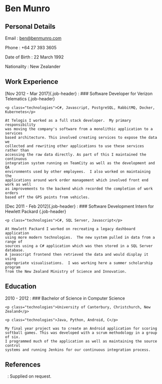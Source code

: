 # Ben Munro

## Personal Details
Email
: [ben@benmunro.com](mailto:ben@benmunro.com)

Phone
: +64 27 393 3605

Date of Birth
: 22 March 1992

Nationality
: New Zealander

## Work Experience

[Nov 2012 - Mar 2017]{.job-header}
:   ### Software Developer for Verizon Telematics {.job-header}

    <p class="technologies">C#, Javascript, PostgreSQL, RabbitMQ, Docker, Kubernetes</p>

    At Telogis I worked as a full stack developer.  My primary responsibility
    was moving the company's software from a monolithic application to a services
    based architecture. This involved creating services to expose the data we
    collected and rewriting other applications to use these services rather than
    accessing the raw data directly. As part of this I maintained the continuous
    integration system running on TeamCity as well as the development and QA
    environments used by other employees.  I also worked on maintaining the
    applications around work order management which involved front end work as well
    as improvements to the backend which recorded the completion of work orders
    based off the GPS points from vehicles. 

[Dec 2011 - Feb 2012]{.job-header}
:   ### Software Development Intern for Hewlett Packard {.job-header}
    
    <p class="technologies">C#, SQL Server, Javascript</p>

    At Hewlett Packard I worked on recreating a legacy dashboard application
    using more modern technologies.  The new system pulled in data from a range of
    sources using a C# application which was then stored in a SQL Server database.
    A javascript frontend then retrieved the data and would display it using
    appropriate visualisations.  I was working here a summer scholarship program
    from the New Zealand Ministry of Science and Innovation.


## Education

2010 - 2012
:   ### Bachelor of Science in Computer Science

    <p class="technologies">University of Canterbury, Christchurch, New Zealand</p>

    <p class="technologies">Java, Python, Android, C</p>

    My final year project was to create an Android application for scoring
    softball games. This was developed with a scrum methodology in a group of six.
    I programmed much of the application as well as maintaining the source control
    systems and running Jenkins for our continuous integration process.

## References

&nbsp; 
:   Supplied on request.
